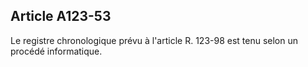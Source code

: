 Article A123-53
----
Le registre chronologique prévu à l'article R. 123-98 est tenu selon un procédé
informatique.
